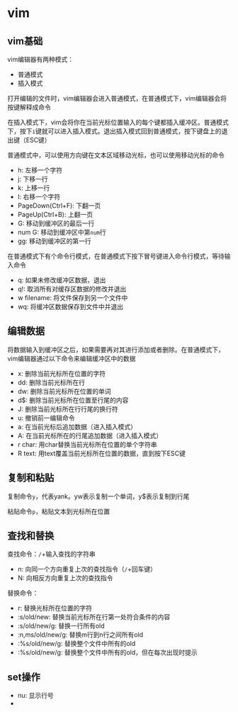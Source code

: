 # vim

## vim基础

vim编辑器有两种模式：
- 普通模式
- 插入模式

打开编辑的文件时，vim编辑器会进入普通模式，在普通模式下，vim编辑器会将按键解释成命令

在插入模式下，vim会将你在当前光标位置输入的每个键都插入缓冲区。普通模式下，按下`i`键就可以进入插入模式。退出插入模式回到普通模式，按下键盘上的退出键（ESC键）

普通模式中，可以使用方向键在文本区域移动光标，也可以使用移动光标的命令
- h: 左移一个字符
- j: 下移一行
- k: 上移一行
- l: 右移一个字符
- PageDown(Ctrl+F): 下翻一页
- PageUp(Ctrl+B): 上翻一页
- G: 移动到缓冲区的最后一行
- num G: 移动到缓冲区中第`num`行
- gg: 移动到缓冲区的第一行
  

在普通模式下有个命令行模式，在普通模式下按下冒号键进入命令行模式，等待输入命令
- q: 如果未修改缓冲区数据，退出
- q!: 取消所有对缓存区数据的修改并退出
- w filename: 将文件保存到另一个文件中
- wq: 将缓冲区数据保存到文件中并退出

## 编辑数据

将数据输入到缓冲区之后，如果需要再对其进行添加或者删除。在普通模式下，vim编辑器通过以下命令来编辑缓冲区中的数据

- x: 删除当前光标所在位置的字符
- dd: 删除当前光标所在行
- dw: 删除当前光标所在位置的单词
- d$: 删除当前光标所在位置至行尾的内容
- J: 删除当前光标所在行行尾的换行符
- u: 撤销前一编辑命令
- a: 在当前光标后追加数据（进入插入模式）
- A: 在当前光标所在的行尾追加数据（进入插入模式）
- r char: 用char替换当前光标所在位置的单个字符串
- R text: 用text覆盖当前光标所在位置的数据，直到按下ESC键

## 复制和粘贴

复制命令`y`，代表yank。yw表示复制一个单词，y$表示复制到行尾

粘贴命令`p`，粘贴文本到光标所在位置

## 查找和替换

查找命令：`/`+输入查找的字符串

- n: 向同一个方向重复上次的查找指令（`/`+回车键）
- N: 向相反方向重复上次的查找指令

替换命令：

- r: 替换光标所在位置的字符
- :s/old/new: 替换当前光标所在行第一处符合条件的内容
- :s/old/new/g: 替换一行所有old
- :n,ms/old/new/g: 替换m行到n行之间所有old
- :%s/old/new/g: 替换整个文件中所有的old
- :%s/old/new/g: 替换整个文件中所有的old，但在每次出现时提示

## set操作

- nu: 显示行号
- 